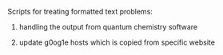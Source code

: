 Scripts for treating formatted text problems:

1. handling the output from quantum chemistry software

2. update g0og1e hosts which is copied from specific website


